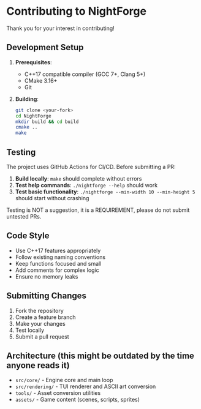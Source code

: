# Contributing to NightForge

Thank you for your interest in contributing!

## Development Setup

1. **Prerequisites**:
   - C++17 compatible compiler (GCC 7+, Clang 5+)
   - CMake 3.16+
   - Git

2. **Building**:
   ```bash
   git clone <your-fork>
   cd NightForge
   mkdir build && cd build
   cmake ..
   make
   ```

## Testing

The project uses GitHub Actions for CI/CD. Before submitting a PR:

1. **Build locally**: `make` should complete without errors
2. **Test help commands**: `./nightforge --help` should work
3. **Test basic functionality**: `./nightforge --min-width 10 --min-height 5` should start without crashing

Testing is NOT a suggestion, it is a REQUIREMENT, please do not submit untested PRs.

## Code Style

- Use C++17 features appropriately
- Follow existing naming conventions
- Keep functions focused and small
- Add comments for complex logic
- Ensure no memory leaks

## Submitting Changes

1. Fork the repository
2. Create a feature branch
3. Make your changes
4. Test locally
5. Submit a pull request

## Architecture (this might be outdated by the time anyone reads it)

- `src/core/` - Engine core and main loop
- `src/rendering/` - TUI renderer and ASCII art conversion
- `tools/` - Asset conversion utilities
- `assets/` - Game content (scenes, scripts, sprites)
